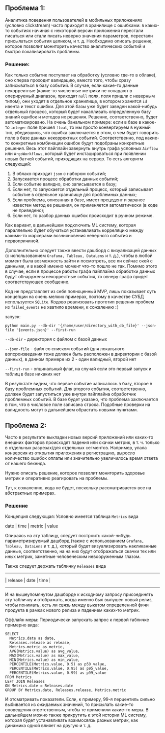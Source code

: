 ## Проблема 1:

Аналитика поведения пользователей в мобильных приложениях (условно clickstream) часто приходит в хранилище с ошибками: в каких-то событиях начиная с некоторой версии приложения перестали писаться или стали писать неверно значения параметров, перестали присылаться события целиком, и т. д.
Необходимо описать решение, которое позволит мониторить качество аналитических событий и быстро локализировать проблемы.

### Решение:

Как только событие поступает на обработку (условно где-то в облаке), оно сперва проходит валидацию, вместо того, чтобы сразу записываться в базу событий. В случае, если какие-то данные некорректные (какие-то численные метрики не попадают в оперируемый диапазон, приходят `null` поля, поля пришли с неверным типом), они уходят в отдельное хранилище, в котором хранится `id` ивента и текст ошибки. Для этой базы уже будет заведен какой-нибудь отдельный процесс, который будет накапливать определенную базу знаний ошибок и методов их решения. Решение, соответственно, будет автоматизировано. На очень банальном примере: если в базе в какое-то `integer` поле пришел `float`, то мы просто конвертируем в нужный тип, убедившись, что ошибка заключается в этом, о чем будет говорить поле в базе данных некорректных событий. Соответственно, под какие-то конкретные комбинации ошибок будут подобраны конкретные решения. 
Весь этот пайплайн завернуть внутрь графа условных `Airflow` или `ArgoWorkflows`, который будет инстацироваться при появлении новых батчей событий, приходящих на сервер.
То есть алгоритм следующий:
  1. В облако приходит `json` с набором событий;
  2. Запускается процесс обработки данных событий;
  3. Если событие валидно, оно записывается в базу;
  4. Если нет, то запускается отдельный процесс, который записывает событие в отдельное хранилище для проблемных данных;
  5. Если проблема, описанная в базе, имеет прецедент и заранее известен метод ее решения, он применяется автоматически (в коде не приведено);
  6. Если нет, то разбор данных ошибок происходит в ручном режиме.


Как вариант, в дальнейшем подключить ML систему, которая параллельно будет обучаться устанавливать корреляцию между какими-то маркерами возникновения неверного события и первопричиной.

Дополнительно следует также ввести дашборд с визуализацей данных (с использованием `Grafana, Tableau, DataLens` и т. д.), чтобы в любой момент была возможность зайти и посмотреть, все ли сейчас окей с данными, и в какой именно момент что-то пошло не так. Помимо этого в случае, если в процессе работы графа пайплайна обработки данных будут обнаружены некорректные события, то овнеру графа придет соответствующее сообщение.

Код не представляет из себя полноценный MVP, лишь показывает суть концепции на очень мелких примерах, поэтому в качестве СУБД используется `SQLite`. Кодово реализовать прототип решения проблем из `failed_events` не хватило времени, к сожалению :(

запуск:

`python main.py --db-dir '{/home/user/directory_with_db_file}' --json-file '{events.json}' --first-run`


`--db-dir` - директория с файлом с базой данных

`--json-file` - файл со списком событий (для локального вопсроизведения тоже должен быть расположен в директории с базой данных), в данном примере их 2 - один валидный, второй нет

`--first-run` - опцинальный флаг, на случай если это первый запуск и таблиц в базе никаких нет

В результате видим, что первое событие записалось в базу, второе в базу проблемных событий. Для второго события, соответственно, должен будет запуститься уже внутри пайплайна обработчик проблемных событий. В базе будет указано, что проблема заключается в том, что в числовое поле записана строка. Подобные проверки на валидность могут в дальнейшем обрастать новыми пунктами.


## Проблема 2:

Часто в результате выкладки новых версий приложений или каких-то внешних факторов происходят падения или скачки метрик, в т. ч. только в отдельных разрезах/для отдельных сегментов. Например, упала конверсия из открытия приложения в регистрацию, выросло количество ошибок оплаты или значительно увеличилось время ответа от нашего бекенда. 

Нужно описать решение, которое позволит мониторить здоровье метрик и оперативно реагировать на проблемы.

Тут, к сожалению, кода не будет, поскольку рассматривается все на абстрактных примерах. 

### Решение 
Концепция следующая:
Условно имеется таблица `Metrics` вида 


date | time | metric | value


Опираясь на эту таблицу, следует построить какой-нибудь параметризируемый дашборд (также с использованием `Grafana, Tableau, DataLens` и т. д.), который будет визуализировать накликанные данные, соответственно, на на них будут отображаться скачки тех или иных метрик, заметные человеческим невооруженным глазом.

Также следует держать табличку `Releases` вида 

- - - - - - - - - - - - -
| release | date | time |
- - - - - - - - - - - - -

И на вышеупомянутом дашборде к исходному запросу присоединять эту табличку и отображать, когда именно был выпушен новый релиз, чтобы понимать, есть ли связь между выкатом определенной фичи продукта в рамках нового релиза и падением каких-то метрик.

Оффлайн меры: 
Периодически запускать запрос к первой табличке примерно вида:

```
SELECT
  Metrics.date as date,
  Releases.release as release,
  Metrics.metric as metric,
  AVG(Metrics.value) as avg_value,
  MAX(Metrics.value) as max_value,
  MIN(Metrics.value) as min_value,
  PERCENTILE(Metrics.value, 0.5) as p50_value,
  PERCENTILE(Metrics.value, 0.95) as p95_value,
  PERCENTILE(Metrics.value, 0.99) as p99_value
FROM Metrics
LEFT JOIN Releases
ON Metrics.date = Releases.date
GROUP BY Metrics.date, Releases.release, Metrics.metric
```
И отсматривать показатели. Если, к примеру, 99-я перцентиль сильно выбивается из ожидаемых значений, то присылать какие-то оповещения ответственным, чтобы те применили какие-то меры. В дальнейшем можно также прикрутить к этой истории ML систему, которая будет устанавливать взаимосвязь разных метрик, как динамика одной влияет на другую и т. д.
